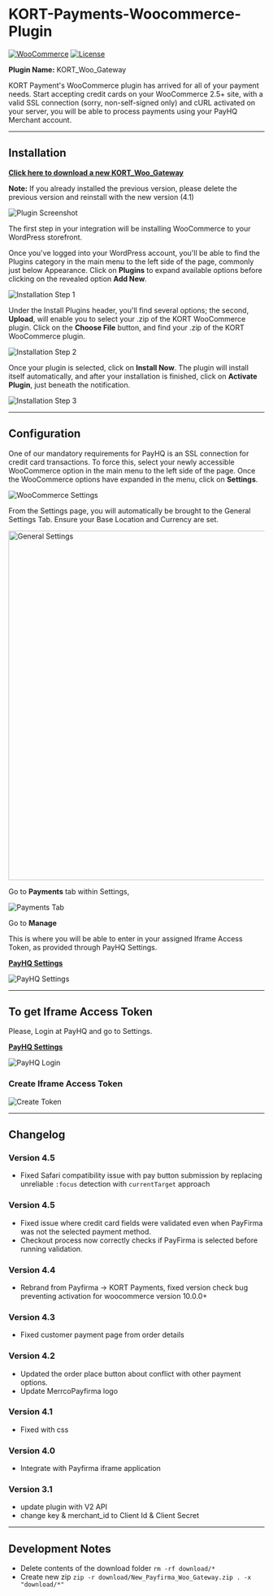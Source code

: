 # KORT-Payments-Woocommerce-Plugin

[![WooCommerce](https://img.shields.io/badge/WooCommerce-2.0%2B-blue.svg)](https://woocommerce.com/)
[![License](https://img.shields.io/badge/License-GPL%20v2-green.svg)](https://www.gnu.org/licenses/gpl-2.0.html)

**Plugin Name:** KORT_Woo_Gateway

KORT Payment's WooCommerce plugin has arrived for all of your payment needs. Start accepting credit cards on your WooCommerce 2.5+ site, with a valid SSL connection (sorry, non-self-signed only) and cURL activated on your server, you will be able to process payments using your PayHQ Merchant account.

---

## Installation

**[Click here to download a new KORT_Woo_Gateway](https://github.com/Payfirma/New_Payfirma_Woo_Gateway/blob/master/download/New_Payfirma_Woo_Gateway.zip)**

**Note:** If you already installed the previous version, please delete the previous version and reinstall with the new version (4.1)

![Plugin Screenshot](https://user-images.githubusercontent.com/67436452/153306571-5a356d01-5a67-4789-b195-eacb08c3f0b1.png)

The first step in your integration will be installing WooCommerce to your WordPress storefront.

Once you've logged into your WordPress account, you'll be able to find the Plugins category in the main menu to the left side of the page, commonly just below Appearance. Click on **Plugins** to expand available options before clicking on the revealed option **Add New**.

![Installation Step 1](https://user-images.githubusercontent.com/67436452/113324599-282db580-92cc-11eb-8ddd-f895eda8fe55.png)

Under the Install Plugins header, you'll find several options; the second, **Upload**, will enable you to select your .zip of the KORT WooCommerce plugin. Click on the **Choose File** button, and find your .zip of the KORT WooCommerce plugin.

![Installation Step 2](https://user-images.githubusercontent.com/67436452/113324873-7a6ed680-92cc-11eb-99a4-0ede994c18c2.png)

Once your plugin is selected, click on **Install Now**. The plugin will install itself automatically, and after your installation is finished, click on **Activate Plugin**, just beneath the notification.

![Installation Step 3](https://user-images.githubusercontent.com/67436452/113324927-8d81a680-92cc-11eb-8a3c-26c99740f3c1.png)

---

## Configuration

One of our mandatory requirements for PayHQ is an SSL connection for credit card transactions. To force this, select your newly accessible WooCommerce option in the main menu to the left side of the page. Once the WooCommerce options have expanded in the menu, click on **Settings**.

![WooCommerce Settings](https://user-images.githubusercontent.com/67436452/113325053-bb66eb00-92cc-11eb-83e5-6355fb225484.png)

From the Settings page, you will automatically be brought to the General Settings Tab. Ensure your Base Location and Currency are set.

<img width="688" alt="General Settings" src="https://user-images.githubusercontent.com/67436452/113325332-231d3600-92cd-11eb-8ff9-4149c5204af8.png">

Go to **Payments** tab within Settings,

![Payments Tab](https://user-images.githubusercontent.com/67436452/113325663-958e1600-92cd-11eb-937d-925813e497ec.png)

Go to **Manage**

This is where you will be able to enter in your assigned Iframe Access Token, as provided through PayHQ Settings.

**[PayHQ Settings](https://hq.payfirma.com/#/settings/hpp)**

![PayHQ Settings](https://user-images.githubusercontent.com/67436452/153472764-1a6b8760-e63e-434b-ad2b-7437050e4f12.png)

---

## To get Iframe Access Token

Please, Login at PayHQ and go to Settings.

**[PayHQ Settings](https://hq.payfirma.com/#/settings/hpp)**

![PayHQ Login](https://user-images.githubusercontent.com/67436452/153307893-f063df7d-8459-42fd-876c-eb364c9fc489.png)

### Create Iframe Access Token

![Create Token](https://user-images.githubusercontent.com/67436452/153307684-87572649-d819-43fa-acab-19f53b6fb226.png)

---

## Changelog
### Version 4.5
- Fixed Safari compatibility issue with pay button submission by replacing unreliable `:focus` detection with `currentTarget` approach

### Version 4.5
- Fixed issue where credit card fields were validated even when PayFirma was not the selected payment method.
- Checkout process now correctly checks if PayFirma is selected before running validation.

### Version 4.4
- Rebrand from Payfirma → KORT Payments, fixed version check bug preventing activation for woocommerce version 10.0.0+

### Version 4.3
- Fixed customer payment page from order details

### Version 4.2
- Updated the order place button about conflict with other payment options.
- Update MerrcoPayfirma logo

### Version 4.1
- Fixed with css

### Version 4.0
- Integrate with Payfirma iframe application

### Version 3.1
- update plugin with V2 API
- change key & merchant_id to Client Id & Client Secret

---

## Development Notes
- Delete contents of the download folder `rm -rf download/*`
- Create new zip `zip -r download/New_Payfirma_Woo_Gateway.zip . -x "download/*"`

